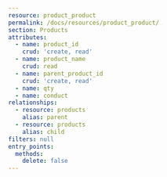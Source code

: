```yaml
---
resource: product_product
permalink: /docs/resources/product_product/
section: Products
attributes:
  - name: product_id
    crud: 'create, read'
  - name: product_name
    crud: read
  - name: parent_product_id
    crud: 'create, read'
  - name: qty
  - name: conduct
relationships:
  - resource: products
    alias: parent
  - resource: products
    alias: child
filters: null
entry_points:
  methods:
    delete: false
---
```

